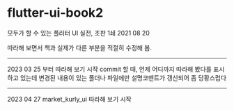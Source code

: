 # flutter-ui-book2

모두가 할 수 있는 플러터 UI 실전, 초판 1쇄 2021 08 20

따라해 보면서 책과 실제가 다른 부분을 적절히 수정해 봄.

---

2023 03 25 부터 따라해 보기 시작
commit 할 때, 언제 어디까지 따라해 봤다를 표시하고 있는데 변경된 내용이 있는 폴더나 파일에만 설명코멘트가 갱신되어 좀 당황스럽다

---

2023 04 27
market_kurly_ui 따라해 보기 시작
